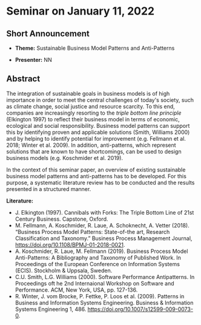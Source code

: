 # Seminar on January 11, 2022

## Short Announcement

* __Theme:__ Sustainable Business Model Patterns and Anti-Patterns

* __Presenter:__ NN

## Abstract

The integration of sustainable goals in business models is of high importance
in order to meet the central challenges of today's society, such as climate
change, social justice and resource scarcity. To this end, companies are
increasingly resorting to the _triple bottom line principle_ (Elkington 1997)
to reflect their business model in terms of economic, ecological and social
responsibility. Business model patterns can support this by identifying proven
and applicable solutions (Smith, Williams 2000) and by helping to identify
potential for improvement (e.g. Fellmann et al. 2018; Winter et al. 2009). In
addition, anti-patterns, which represent solutions that are known to have
shortcomings, can be used to design business models (e.g. Koschmider et
al. 2019).

In the context of this seminar paper, an overview of existing sustainable
business model patterns and anti-patterns has to be developed. For this
purpose, a systematic literature review has to be conducted and the results
presented in a structured manner.

__Literature:__

- J. Elkington (1997). Cannibals with Forks: The Triple Bottom Line of 21st
  Century Business. Capstone, Oxford.
- M. Fellmann, A. Koschmider, R. Laue, A. Schoknecht, A. Vetter (2018).
  “Business Process Model Patterns: State-of-the art, Research Classification
  and Taxonomy.”  Business Process Management Journal,
  <https://doi.org/10.1108/BPMJ-01-2018-0021>.
- A. Koschmider, R. Laue, M. Fellmann (2019). Business Process Model
  Anti-Patterns: A Bibliography and Taxonomy of Published Work. In Proceedings
  of the European Conference on Information Systems (ECIS). Stockholm &
  Uppsala, Sweden.
- C.U. Smith, L.G. Williams (2000). Software Performance Antipatterns. In
  Proceedings oft he 2nd Internaional Workshop on Software and Performance.
  ACM, New York, USA, pp. 127-136.
- R. Winter, J. vom Brocke, P. Fettke, P. Loos et al. (2009). Patterns in
  Business and Information Systems Engineering. Business & Information Systems
  Engineering 1, 486. <https://doi.org/10.1007/s12599-009-0073-0>.